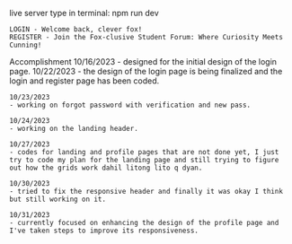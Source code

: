 live server type in terminal: npm run dev 

    LOGIN - Welcome back, clever fox!
    REGISTER - Join the Fox-clusive Student Forum: Where Curiosity Meets Cunning!


Accomplishment
    10/16/2023
    - designed for the initial design of the login page.
    10/22/2023
    - the design of the login page is being finalized and the login and register page has been coded.

    10/23/2023 
    - working on forgot password with verification and new pass.

    10/24/2023
    - working on the landing header.

    10/27/2023
    - codes for landing and profile pages that are not done yet, I just try to code my plan for the landing page and still trying to figure out how the grids work dahil litong lito q dyan. 

    10/30/2023
    - tried to fix the responsive header and finally it was okay I think but still working on it.

    10/31/2023
    - currently focused on enhancing the design of the profile page and I've taken steps to improve its responsiveness.




